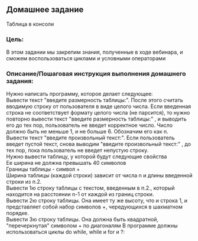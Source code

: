 ## Домашнее задание
Таблица в консоли

### Цель:
В этом задании мы закрепим знания, полученные в ходе вебинара, и сможем воспользоваться циклами и условными операторами

### Описание/Пошаговая инструкция выполнения домашнего задания:
Нужно написать программу, которое делает следующее:\
Вывести текст "введите размерность таблицы:". После этого считать вводимую строку от пользователя в виде целого числа. Если введенная строка не соответствует формату целого числа (не парсится), то нужно повторно вывести текст "введите размерность таблицы:" , и выводить его до тех пор, пользователь не введет корректное число. Число должно быть не меньше 1, и не больше 6. Обозначим его как n.\
Вывести текст "введите произвольный текст:". Если пользователь введет пустой текст, снова выводим "введите произвольный текст:" , до тех пор, пока пользователь не введет непустую строку.\
Нужно вывести таблицу, у которой будут следующие свойства\
Ее ширина не должна превышать 40 символов\
Границы таблицы - символ +\
Ширина таблицы (каждой строки) зависит от числа n и длины введенной строки из п.2.\
Вывести 1ю строку таблицы с текстом, введенным в п.2., который находится на расстоянии n-1 от каждой из границ строки.\
Вывести 2ю строку таблицы. Она имеет ту же высоту, что и строка 1, и представляет собой набор символов +, чередующихся в шахматном порядке.\
Вывести 3ю строку таблицы. Она должна быть квадратной, "перечеркнутая" символом + по диагоналям В программе должны использоваться циклы do while, while и for и ?:
